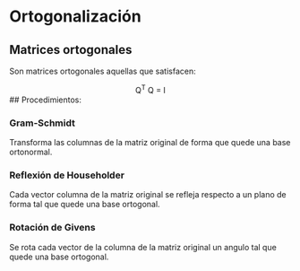 # Ortogonalización


## Matrices ortogonales

Son matrices ortogonales aquellas que satisfacen:

<center>
 Q<sup>T</sup> Q = I
</center>
## Procedimientos:


### Gram-Schmidt
Transforma las columnas de la matriz original de forma que quede una base ortonormal.


### Reflexión de Householder
Cada vector columna de la matriz original se refleja respecto a un plano de forma tal que quede una base ortogonal.


### Rotación de Givens
Se rota cada vector de la columna de la matriz original un angulo tal que quede una base ortogonal.


